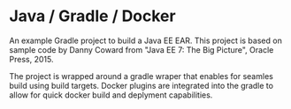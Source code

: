 # Java / Gradle / Docker
An example Gradle project to build a Java EE EAR. This project is based on sample
code by Danny Coward from "Java EE 7: The Big Picture", Oracle Press, 2015.

The project is wrapped around a gradle wraper that enables for seamles build using build targets. Docker plugins are integrated into the gradle to allow for quick docker build and deplyment capabilities. 

